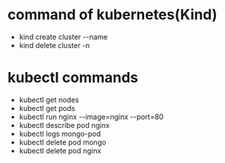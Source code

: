 # command of kubernetes(Kind)
- kind create cluster --name <name>
- kind delete cluster -n <name>


# kubectl commands
- kubectl get nodes
- kubectl get pods
-  kubectl run nginx --image=nginx --port=80
- kubectl describe pod nginx
- kubectl logs mongo-pod
- kubectl delete pod mongo
- kubectl delete pod nginx
